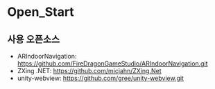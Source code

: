 # Open_Start

## 사용 오픈소스
* ARIndoorNavigation: https://github.com/FireDragonGameStudio/ARIndoorNavigation.git
* ZXing .NET: https://github.com/micjahn/ZXing.Net
* unity-webview: https://github.com/gree/unity-webview.git
